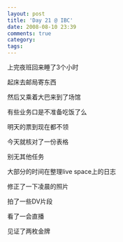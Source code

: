 ```yaml
---
layout: post
title: 'Day 21 @ IBC'
date: 2008-08-10 23:39
comments: true
category: 
tags:
---
```

    

上完夜班回来睡了3个小时

起床去邮局寄东西

然后又乘着大巴来到了场馆

有些业务口是不准备吃饭了么

明天的票到现在都不领

今天就核对了一份表格

别无其他任务

大部分的时间在整理live space上的日志

修正了一下凌晨的照片

拍了一些DV片段

看了一会直播

见证了两枚金牌
